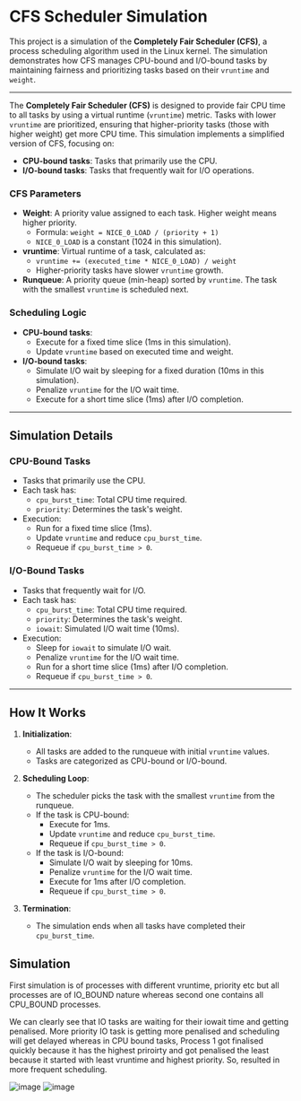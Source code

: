 # CFS Scheduler Simulation

This project is a simulation of the **Completely Fair Scheduler (CFS)**, a process scheduling algorithm used in the Linux kernel. The simulation demonstrates how CFS manages CPU-bound and I/O-bound tasks by maintaining fairness and prioritizing tasks based on their `vruntime` and `weight`.

---





The **Completely Fair Scheduler (CFS)** is designed to provide fair CPU time to all tasks by using a virtual runtime (`vruntime`) metric. Tasks with lower `vruntime` are prioritized, ensuring that higher-priority tasks (those with higher weight) get more CPU time. This simulation implements a simplified version of CFS, focusing on:

- **CPU-bound tasks**: Tasks that primarily use the CPU.
- **I/O-bound tasks**: Tasks that frequently wait for I/O operations.



### CFS Parameters
- **Weight**: A priority value assigned to each task. Higher weight means higher priority.
  - Formula: `weight = NICE_0_LOAD / (priority + 1)`
  - `NICE_0_LOAD` is a constant (1024 in this simulation).
- **vruntime**: Virtual runtime of a task, calculated as:
  - `vruntime += (executed_time * NICE_0_LOAD) / weight`
  - Higher-priority tasks have slower `vruntime` growth.
- **Runqueue**: A priority queue (min-heap) sorted by `vruntime`. The task with the smallest `vruntime` is scheduled next.

### Scheduling Logic
- **CPU-bound tasks**:
  - Execute for a fixed time slice (1ms in this simulation).
  - Update `vruntime` based on executed time and weight.
- **I/O-bound tasks**:
  - Simulate I/O wait by sleeping for a fixed duration (10ms in this simulation).
  - Penalize `vruntime` for the I/O wait time.
  - Execute for a short time slice (1ms) after I/O completion.

---

## Simulation Details

### CPU-Bound Tasks
- Tasks that primarily use the CPU.
- Each task has:
  - `cpu_burst_time`: Total CPU time required.
  - `priority`: Determines the task's weight.
- Execution:
  - Run for a fixed time slice (1ms).
  - Update `vruntime` and reduce `cpu_burst_time`.
  - Requeue if `cpu_burst_time > 0`.

### I/O-Bound Tasks
- Tasks that frequently wait for I/O.
- Each task has:
  - `cpu_burst_time`: Total CPU time required.
  - `priority`: Determines the task's weight.
  - `iowait`: Simulated I/O wait time (10ms).
- Execution:
  - Sleep for `iowait` to simulate I/O wait.
  - Penalize `vruntime` for the I/O wait time.
  - Run for a short time slice (1ms) after I/O completion.
  - Requeue if `cpu_burst_time > 0`.

---

## How It Works

1. **Initialization**:
   - All tasks are added to the runqueue with initial `vruntime` values.
   - Tasks are categorized as CPU-bound or I/O-bound.

2. **Scheduling Loop**:
   - The scheduler picks the task with the smallest `vruntime` from the runqueue.
   - If the task is CPU-bound:
     - Execute for 1ms.
     - Update `vruntime` and reduce `cpu_burst_time`.
     - Requeue if `cpu_burst_time > 0`.
   - If the task is I/O-bound:
     - Simulate I/O wait by sleeping for 10ms.
     - Penalize `vruntime` for the I/O wait time.
     - Execute for 1ms after I/O completion.
     - Requeue if `cpu_burst_time > 0`.

3. **Termination**:
   - The simulation ends when all tasks have completed their `cpu_burst_time`.


## Simulation

First simulation is of processes with different vruntime, priority etc but all processes are of IO_BOUND nature whereas second one contains all CPU_BOUND processes.

We can clearly see that IO tasks are waiting for their iowait time and getting penalised. More priority IO task is getting more penalised and scheduling will get delayed whereas in CPU bound tasks, Process 1 got finalised quickly because it has the highest priroirty and got penalised the least because it started with least vruntime and highest priority. So, resulted in more frequent scheduling.

![image](https://github.com/user-attachments/assets/193d8a9d-fd70-4a32-8a82-d55c0cc1a287)
![image](https://github.com/user-attachments/assets/d5f5367a-0a17-4ac6-9663-1b06e96e9677)





   
